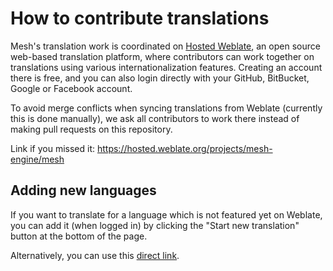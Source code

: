 # How to contribute translations

Mesh's translation work is coordinated on
[Hosted Weblate](https://hosted.weblate.org/projects/mesh-engine/mesh),
an open source web-based translation platform, where contributors can work
together on translations using various internationalization features.
Creating an account there is free, and you can also login directly with
your GitHub, BitBucket, Google or Facebook account.

To avoid merge conflicts when syncing translations from Weblate (currently
this is done manually), we ask all contributors to work there instead of
making pull requests on this repository.

Link if you missed it: https://hosted.weblate.org/projects/mesh-engine/mesh

## Adding new languages

If you want to translate for a language which is not featured yet on Weblate,
you can add it (when logged in) by clicking the "Start new translation"
button at the bottom of the page.

Alternatively, you can use this
[direct link](https://hosted.weblate.org/new-lang/mesh-engine/mesh/).
